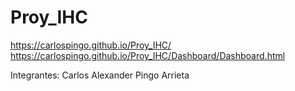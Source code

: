 # Proy_IHC
https://carlospingo.github.io/Proy_IHC/
https://carlospingo.github.io/Proy_IHC/Dashboard/Dashboard.html

Integrantes:
Carlos Alexander Pingo Arrieta